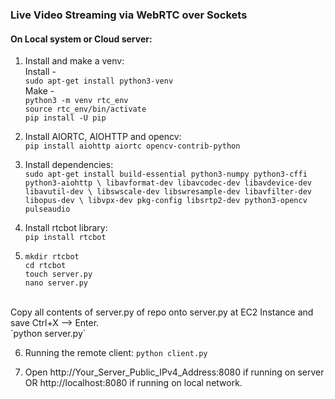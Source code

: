 ### Live Video Streaming via WebRTC over Sockets

#### On Local system or Cloud server:

1. Install and make a venv:  <br /> 
Install -  <br />
    `sudo apt-get install python3-venv` <br />
Make -  <br />
    `python3 -m venv rtc_env` <br />
    `source rtc_env/bin/activate` <br />
    `pip install -U pip` <br />

2. Install AIORTC, AIOHTTP and opencv: <br />
    `pip install aiohttp aiortc opencv-contrib-python` <br />

3. Install dependencies: <br /> 
    `sudo apt-get install build-essential python3-numpy python3-cffi python3-aiohttp \
    libavformat-dev libavcodec-dev libavdevice-dev libavutil-dev \
    libswscale-dev libswresample-dev libavfilter-dev libopus-dev \
    libvpx-dev pkg-config libsrtp2-dev python3-opencv pulseaudio`

4. Install rtcbot library: <br />
    `pip install rtcbot`

5.  `mkdir rtcbot` <br />
    `cd rtcbot` <br />
    `touch server.py` <br />
    `nano server.py` <br />
<br />
Copy all contents of server.py of repo onto server.py at EC2 Instance and save Ctrl+X --> Enter. <br />
    `python server.py` <br /> 

6. Running the remote client:
    `python client.py`

7. Open http://Your_Server_Public_IPv4_Address:8080 if running on server OR http://localhost:8080 if running on local network.